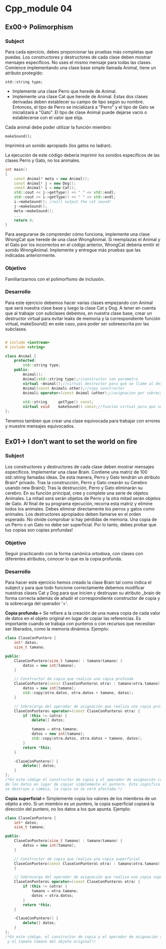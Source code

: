 # Cpp_module 04

## Ex00-> Polimorphism

### Subject

Para cada ejercicio, debes proporcionar las pruebas más completas que puedas. Los constructores y destructores de cada clase deben mostrar mensajes específicos. No uses el mismo mensaje para todas las clases.
Comience implementando una clase base simple llamada Animal, tiene un atributo protegido:

	std::string type;
* Implemente una clase Perro que herede de Animal.
* Implemente una clase Cat que herede de Animal.
Estas dos clases derivadas deben establecer su campo de tipo según su nombre. Entonces, el tipo de Perro se inicializará a "Perro" y el tipo de Gato se inicializará a "Gato". El tipo de clase Animal puede dejarse vacío o establecerse con el valor que elija.

Cada animal debe poder utilizar la función miembro:

	makeSound();

Imprimirá un sonido apropiado (los gatos no ladran).

La ejecución de este código debería imprimir los sonidos específicos de las clases Perro y Gato, no los animales.

```cpp
int main()
{
	const Animal* meta = new Animal();
	const Animal* j = new Dog();
	const Animal* i = new Cat();
	std::cout << j->getType() << " " << std::endl;
	std::cout << i->getType() << " " << std::endl;
	i->makeSound(); //will output the cat sound!
	j->makeSound();
	meta->makeSound();
	...
	return 0;
}
```
Para asegurarse de comprender cómo funciona, implemente una clase WrongCat que herede de una clase WrongAnimal. Si reemplazas el Animal y el Gato por los incorrectos en el código anterior, WrongCat debería emitir el sonido WrongAnimal.
Implemente y entregue más pruebas que las indicadas anteriormente.

### Objetivo

Familiarizarnos con el polimorfismo de inclusión.

### Desarrollo

Para este ejercicio debemos hacer varias clases empezando con Animal que será nuestra clase base y luego la clase Cat y Dog. A tener en cuenta que al trabajar con subclases debemos, en nuestra clase base, crear un destructor virtual para evitar leaks de memoria y la correspondiente función virtual, makeSound() en este caso, para poder ser sobreescrita por las subclases.

```cpp

# include <iostream>
# include <string>

class Animal {
	protected:
		std::string type;
	public:
		Animal();
		Animal(std::string type);//constructor con parametro
		virtual ~Animal();//virtual destructor para que se llame al destructor de las clases hijas
		Animal(const Animal& other);//copy constructor
		Animal&	operator=(const Animal &other);//asignacion por sobrecarga de operador
		
		std::string		getType() const;
		virtual void	makeSound() const;//funcion virtual pura que se implementara en las clases hijas
};
```
Tenemos tambien que crear una clase equivocada para trabajar con errores y muestre mensajes equivocados.


## Ex01-> I don’t want to set the world on fire

### Subject

Los constructores y destructores de cada clase deben mostrar mensajes específicos.
Implementar una clase Brain. Contiene una matriz de 100 std::string llamadas ideas.
De esta manera, Perro y Gato tendrán un atributo Brain* privado.
Tras la construcción, Perro y Gato crearán su Cerebro usando new Brain();
Tras la destrucción, Perro y Gato eliminarán su cerebro.
En su función principal, cree y complete una serie de objetos Animales. La mitad será serán objetos de Perro y la otra mitad serán objetos de Gato. Al final de su programa ejecución, recorra esta matriz y elimine todos los animales. Debes eliminar directamente los perros y gatos como animales. Los destructores apropiados deben llamarse en el orden esperado.
No olvide comprobar si hay pérdidas de memoria.
Una copia de un Perro o un Gato no debe ser superficial. Por lo tanto, debes probar que tus copias
son copias profundas!

### Objetivo

Seguir practicando con la forma canónica ortodoxa, con clases con diferentes atributos, conocer lo que es la copia profunda.

### Desarrollo

Para hacer este ejercicio hemos creado la clase Brain tal como indica el subject y para que todo funcione  correctamente debemos modificar nuestras clases Cat y Dog para que inicien y destruyan su atributo _brain de forma correcta además de añadir el correspondiente constructor de copia y la sobrecarga del operador '='.

**Copia profunda**-> Se refiere a la creación de una nueva copia de cada valor de datos en el objeto original en lugar de copiar las referencias. Es importante cuando se trabaja con punteros o con recursos que necesitan ser liberados, como la memoria dinámica. Ejemplo:
```cpp
class ClaseConPuntero {
    int* datos;
    size_t tamano;

public:
    ClaseConPuntero(size_t tamano) : tamano(tamano) {
        datos = new int[tamano];
    }

    // Constructor de copia que realiza una copia profunda
    ClaseConPuntero(const ClaseConPuntero& otra) : tamano(otra.tamano) {
        datos = new int[tamano];
        std::copy(otra.datos, otra.datos + tamano, datos);
    }

    // Sobrecarga del operador de asignación que realiza una copia profunda
    ClaseConPuntero& operator=(const ClaseConPuntero& otra) {
        if (this != &otra) {
            delete[] datos;

            tamano = otra.tamano;
            datos = new int[tamano];
            std::copy(otra.datos, otra.datos + tamano, datos);
        }
        return *this;
    }

    ~ClaseConPuntero() {
        delete[] datos;
    }
};
/*En este código el constructor de copia y el operador de asignación crean una nueva copia
de los datos en lugar de copiar simplemente el puntero. Esto significa que si el objeto original
se destruye o cambia, la copia no se verá afectada.*/
```
**Copia superficial**-> Simplemente copia los valores de los miembros de un objeto a otro. Si un miembro es un puntero, la copia superficial copiará la dirección del puntero, no los datos a los que apunta. Ejemplo:
```cpp
class ClaseConPuntero {
    int* datos;
    size_t tamano;

public:
    ClaseConPuntero(size_t tamano) : tamano(tamano) {
        datos = new int[tamano];
    }

    // Constructor de copia que realiza una copia superficial
    ClaseConPuntero(const ClaseConPuntero& otra) : tamano(otra.tamano), datos(otra.datos) {
    }

    // Sobrecarga del operador de asignación que realiza una copia superficial
    ClaseConPuntero& operator=(const ClaseConPuntero& otra) {
        if (this != &otra) {
            tamano = otra.tamano;
            datos = otra.datos;
        }
        return *this;
    }

    ~ClaseConPuntero() {
        delete[] datos;
    }
};
/*En este código, el constructor de copia y el operador de asignación solo copian el puntero datos
 y el tamaño tamano del objeto original*/
 ```
 